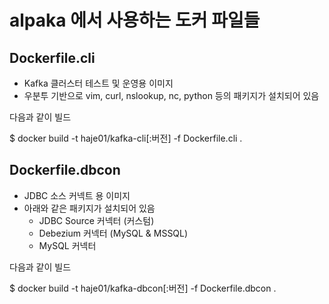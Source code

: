 # alpaka 에서 사용하는 도커 파일들

## Dockerfile.cli

- Kafka 클러스터 테스트 및 운영용 이미지
- 우분투 기반으로 vim, curl, nslookup, nc, python 등의 패키지가 설치되어 있음

다음과 같이 빌드

$ docker build -t haje01/kafka-cli[:버전] -f Dockerfile.cli .

## Dockerfile.dbcon

- JDBC 소스 커넥트 용 이미지
- 아래와 같은 패키지가 설치되어 있음
  - JDBC Source 커넥터 (커스텀)
  - Debezium 커넥터 (MySQL & MSSQL)
  - MySQL 커넥터

다음과 같이 빌드

$ docker build -t haje01/kafka-dbcon[:버전] -f Dockerfile.dbcon .
